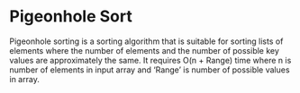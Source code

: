 # Pigeonhole Sort
Pigeonhole sorting is a sorting algorithm that is suitable for sorting lists of elements where the number of elements and the number of possible key values are approximately the same. 
It requires O(n + Range) time where n is number of elements in input array and ‘Range’ is number of possible values in array. 